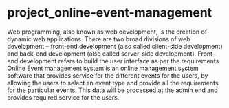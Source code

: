 # project_online-event-management
Web programming, also known as web development, is the creation of dynamic web applications. There are two broad divisions of web development – front-end development (also called client-side development) and back-end development (also called server-side development). Front-end development refers to build the user interface as per the requirements.
Online Event management system is an online management system software that provides service for the different events for the users, by allowing the users to select an event type and provide all the requirements for the particular events. This data will be processed at the admin end and provides required service for the users.
